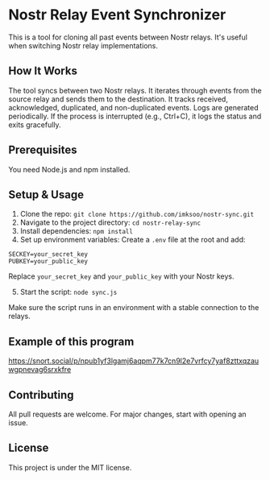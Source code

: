# Nostr Relay Event Synchronizer

This is a tool for cloning all past events between Nostr relays. It's useful when switching Nostr relay implementations.

## How It Works

The tool syncs between two Nostr relays. It iterates through events from the source relay and sends them to the destination. It tracks received, acknowledged, duplicated, and non-duplicated events. Logs are generated periodically. If the process is interrupted (e.g., Ctrl+C), it logs the status and exits gracefully.

## Prerequisites

You need Node.js and npm installed.

## Setup & Usage

1. Clone the repo: `git clone https://github.com/imksoo/nostr-sync.git`
2. Navigate to the project directory: `cd nostr-relay-sync`
3. Install dependencies: `npm install`
4. Set up environment variables: Create a `.env` file at the root and add:

```
SECKEY=your_secret_key
PUBKEY=your_public_key
```
Replace `your_secret_key` and `your_public_key` with your Nostr keys.

5. Start the script: `node sync.js`

Make sure the script runs in an environment with a stable connection to the relays.

## Example of this program

https://snort.social/p/npub1yf3lgamj6aqpm77k7cn9l2e7vrfcy7yaf8zttxqzauwgpnevag6srxkfre

## Contributing

All pull requests are welcome. For major changes, start with opening an issue.

## License

This project is under the MIT license.